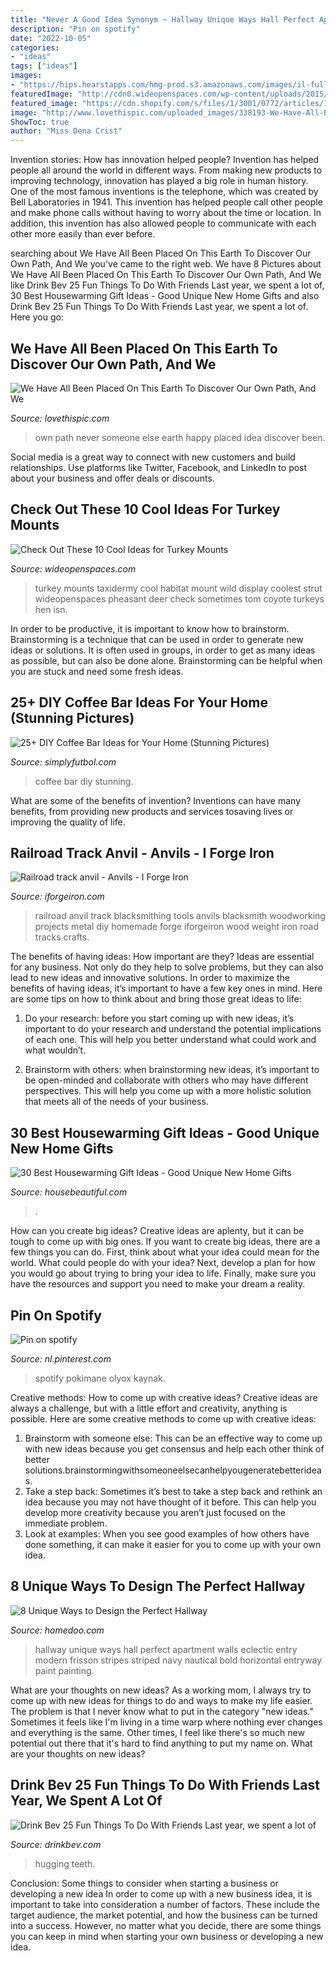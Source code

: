 ```yaml
---
title: "Never A Good Idea Synonym ~ Hallway Unique Ways Hall Perfect Apartment Walls Eclectic Entry Modern Frisson Stripes Striped Navy Nautical Bold Horizontal Entryway Paint Painting"
description: "Pin on spotify"
date: "2022-10-05"
categories:
- "ideas"
tags: ["ideas"]
images:
- "https://hips.hearstapps.com/hmg-prod.s3.amazonaws.com/images/il-fullxfull-1391339868-2snh-1528726626.jpg?crop=0.668xw:1.00xh;0.160xw,0&amp;resize=768:*"
featuredImage: "http://cdn0.wideopenspaces.com/wp-content/uploads/2015/10/turkey-in-habitat.jpg"
featured_image: "https://cdn.shopify.com/s/files/1/3001/0772/articles/1F1A7019FINALedit_190f7ac9-4422-417e-82f7-45e2dd8a3265_1200x1200.jpg?v=1626516401"
image: "http://www.lovethispic.com/uploaded_images/338193-We-Have-All-Been-Placed-On-This-Earth-To-Discover-Our-Own-Path-And-We-Will-Never-Be-Happy-If-We-Live-Someone-Else-s-Idea-Of-Life.jpg"
ShowToc: true
author: "Miss Dena Crist"
---
```



Invention stories: How has innovation helped people?
Invention has helped people all around the world in different ways. From making new products to improving technology, innovation has played a big role in human history. One of the most famous inventions is the telephone, which was created by Bell Laboratories in 1941. This invention has helped people call other people and make phone calls without having to worry about the time or location. In addition, this invention has also allowed people to communicate with each other more easily than ever before.

	

		
searching about We Have All Been Placed On This Earth To Discover Our Own Path, And We you've came to the right web. We have 8 Pictures about We Have All Been Placed On This Earth To Discover Our Own Path, And We like Drink Bev 25 Fun Things To Do With Friends Last year, we spent a lot of, 30 Best Housewarming Gift Ideas - Good Unique New Home Gifts and also Drink Bev 25 Fun Things To Do With Friends Last year, we spent a lot of. Here you go:
		
    
## We Have All Been Placed On This Earth To Discover Our Own Path, And We

<img loading=lazy src="http://www.lovethispic.com/uploaded_images/338193-We-Have-All-Been-Placed-On-This-Earth-To-Discover-Our-Own-Path-And-We-Will-Never-Be-Happy-If-We-Live-Someone-Else-s-Idea-Of-Life.jpg" onerror="this.onerror=null;this.src='https://tse3.mm.bing.net/th?id=OIP.5PAcz8iYZL6UpuUy5qNDygHaI4&amp;pid=15.1';" alt="We Have All Been Placed On This Earth To Discover Our Own Path, And We">

_Source: lovethispic.com_

>own path never someone else earth happy placed idea discover been. 

	

Social media is a great way to connect with new customers and build relationships. Use platforms like Twitter, Facebook, and LinkedIn to post about your business and offer deals or discounts.

    
## Check Out These 10 Cool Ideas For Turkey Mounts

<img loading=lazy src="http://cdn0.wideopenspaces.com/wp-content/uploads/2015/10/turkey-in-habitat.jpg" onerror="this.onerror=null;this.src='https://tse4.mm.bing.net/th?id=OIP.mOcIYz6hEVhYHUP3Nqma4wHaKB&amp;pid=15.1';" alt="Check Out These 10 Cool Ideas for Turkey Mounts">

_Source: wideopenspaces.com_

>turkey mounts taxidermy cool habitat mount wild display coolest strut wideopenspaces pheasant deer check sometimes tom coyote turkeys hen isn. 

	

In order to be productive, it is important to know how to brainstorm. Brainstorming is a technique that can be used in order to generate new ideas or solutions. It is often used in groups, in order to get as many ideas as possible, but can also be done alone. Brainstorming can be helpful when you are stuck and need some fresh ideas.

    
## 25+ DIY Coffee Bar Ideas For Your Home (Stunning Pictures)

<img loading=lazy src="http://simplyfutbol.com/wp-content/uploads/2017/04/word-image-19.jpeg" onerror="this.onerror=null;this.src='https://tse2.mm.bing.net/th?id=OIP.pwgMUyHuWmHcovyO-jIJOQAAAA&amp;pid=15.1';" alt="25+ DIY Coffee Bar Ideas for Your Home (Stunning Pictures)">

_Source: simplyfutbol.com_

>coffee bar diy stunning. 

	

What are some of the benefits of invention?
Inventions can have many benefits, from providing new products and services tosaving lives or improving the quality of life.

    
## Railroad Track Anvil - Anvils - I Forge Iron

<img loading=lazy src="http://www.iforgeiron.com/uploads/gallery/category_11/gallery_23061_11_1791945.jpg" onerror="this.onerror=null;this.src='https://tse1.mm.bing.net/th?id=OIP.lWCtEAFWeZOnIOFRW0eZBgHaJ4&amp;pid=15.1';" alt="Railroad track anvil - Anvils - I Forge Iron">

_Source: iforgeiron.com_

>railroad anvil track blacksmithing tools anvils blacksmith woodworking projects metal diy homemade forge iforgeiron wood weight iron road tracks crafts. 

	

The benefits of having ideas: How important are they?
Ideas are essential for any business. Not only do they help to solve problems, but they can also lead to new ideas and innovative solutions. In order to maximize the benefits of having ideas, it’s important to have a few key ones in mind. Here are some tips on how to think about and bring those great ideas to life:
1. Do your research: before you start coming up with new ideas, it’s important to do your research and understand the potential implications of each one. This will help you better understand what could work and what wouldn’t.

2. Brainstorm with others: when brainstorming new ideas, it’s important to be open-minded and collaborate with others who may have different perspectives. This will help you come up with a more holistic solution that meets all of the needs of your business.

    
## 30 Best Housewarming Gift Ideas - Good Unique New Home Gifts

<img loading=lazy src="https://hips.hearstapps.com/hmg-prod.s3.amazonaws.com/images/il-fullxfull-1391339868-2snh-1528726626.jpg?crop=0.668xw:1.00xh;0.160xw,0&amp;resize=768:*" onerror="this.onerror=null;this.src='https://tse4.mm.bing.net/th?id=OIP.K6pvQBA5Ca2VCgVdespMsgHaLF&amp;pid=15.1';" alt="30 Best Housewarming Gift Ideas - Good Unique New Home Gifts">

_Source: housebeautiful.com_

>. 

	

How can you create big ideas?
Creative ideas are aplenty, but it can be tough to come up with big ones. If you want to create big ideas, there are a few things you can do. First, think about what your idea could mean for the world. What could people do with your idea? Next, develop a plan for how you would go about trying to bring your idea to life. Finally, make sure you have the resources and support you need to make your dream a reality.

    
## Pin On Spotify

<img loading=lazy src="https://i.pinimg.com/736x/f1/6b/12/f16b12baa36731ae36d3c9b97337462e.jpg" onerror="this.onerror=null;this.src='https://tse4.mm.bing.net/th?id=OIP.8oZ1mhG02aYo8yi9cxDSrQHaMo&amp;pid=15.1';" alt="Pin on spotify">

_Source: nl.pinterest.com_

>spotify pokimane olyox kaynak. 

	

Creative methods: How to come up with creative ideas?
Creative ideas are always a challenge, but with a little effort and creativity, anything is possible. Here are some creative methods to come up with creative ideas:
1. Brainstorm with someone else: This can be an effective way to come up with new ideas because you get consensus and help each other think of better solutions.brainstormingwithsomeoneelsecanhelpyougeneratebetterideas.
2. Take a step back: Sometimes it’s best to take a step back and rethink an idea because you may not have thought of it before. This can help you develop more creativity because you aren’t just focused on the immediate problem.
3. Look at examples: When you see good examples of how others have done something, it can make it easier for you to come up with your own idea.

    
## 8 Unique Ways To Design The Perfect Hallway

<img loading=lazy src="http://www.homedoo.com/wp-content/uploads/2014/08/harlem-apartment-hall-eclectic-entry.jpg" onerror="this.onerror=null;this.src='https://tse1.mm.bing.net/th?id=OIP.SQ_X7kdxqg9bmJpXKVwuJgHaLh&amp;pid=15.1';" alt="8 Unique Ways to Design the Perfect Hallway">

_Source: homedoo.com_

>hallway unique ways hall perfect apartment walls eclectic entry modern frisson stripes striped navy nautical bold horizontal entryway paint painting. 

	

What are your thoughts on new ideas?
As a working mom, I always try to come up with new ideas for things to do and ways to make my life easier. The problem is that I never know what to put in the category "new ideas." Sometimes it feels like I'm living in a time warp where nothing ever changes and everything is the same. Other times, I feel like there's so much new potential out there that it's hard to find anything to put my name on. What are your thoughts on new ideas?

    
## Drink Bev 25 Fun Things To Do With Friends Last Year, We Spent A Lot Of

<img loading=lazy src="https://cdn.shopify.com/s/files/1/3001/0772/articles/1F1A7019FINALedit_190f7ac9-4422-417e-82f7-45e2dd8a3265_1200x1200.jpg?v=1626516401" onerror="this.onerror=null;this.src='https://tse4.mm.bing.net/th?id=OIP.BAhlWcRvw4Nd1nGRJGeAzQHaE8&amp;pid=15.1';" alt="Drink Bev 25 Fun Things To Do With Friends Last year, we spent a lot of">

_Source: drinkbev.com_

>hugging teeth. 

	

Conclusion: Some things to consider when starting a business or developing a new idea
In order to come up with a new business idea, it is important to take into consideration a number of factors. These include the target audience, the market potential, and how the business can be turned into a success. However, no matter what you decide, there are some things you can keep in mind when starting your own business or developing a new idea.

